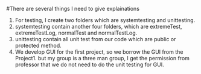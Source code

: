 #There are several things I need to give explainations

1. For testing, I create two folders which are systemtesting and unittesting.
2. systemtesting contain another four folders, which are extremeTest,
   extremeTestLog, normalTest and normalTestLog.
3. unittesting contain all unit test from our code which are public or
   protected method. 
4. We develop GUI for the first project, so we borrow the GUI from the Project1.
   but my group is a three man group, I get the permission from professor that
   we do not need to do the unit testing for GUI.
